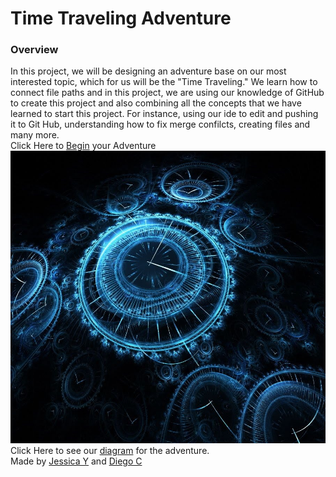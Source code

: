 # Time Traveling Adventure
### Overview
In this project, we will be designing an adventure base on our most interested topic, which for us will be the "Time Traveling." We learn how to connect file paths and in this project, we are using our knowledge of GitHub to create this project and also combining all the concepts that we have learned to start this project. For instance, using our ide to edit and pushing it to Git Hub, understanding how to fix merge confilcts, creating files and many more.   
Click Here to [Begin](athome.md) your Adventure  
![](images/time-travel.jpg)
Click Here to see our [diagram](https://docs.google.com/drawings/d/1uAtatOaaiB3yOtHs_BnxdaxDdOi6T5mq1IYlaeizSu4/edit?usp=sharing) for the adventure.  
Made by [Jessica Y](https://github.com/jessicay1464) and [Diego C](https://github.com/diegoc3281)
